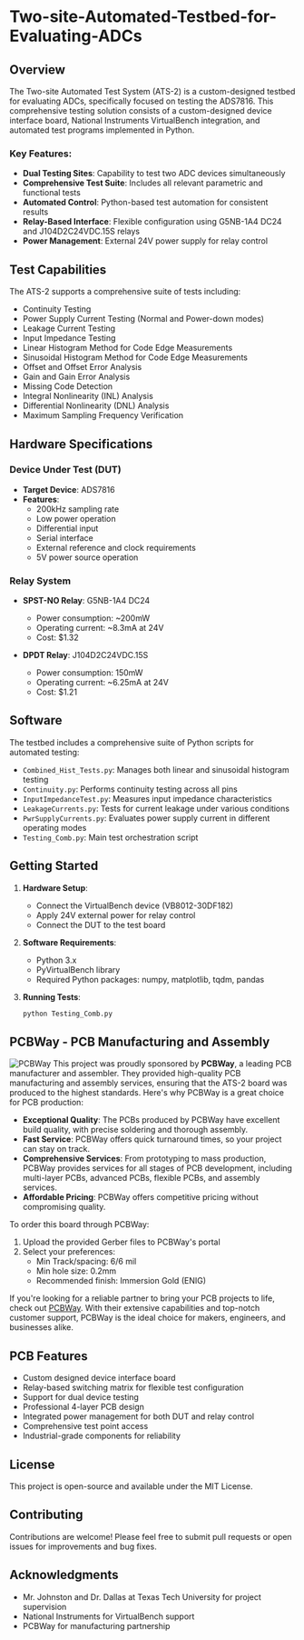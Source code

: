 # Two-site-Automated-Testbed-for-Evaluating-ADCs

## Overview
The Two-site Automated Test System (ATS-2) is a custom-designed testbed for evaluating ADCs, specifically focused on testing the ADS7816. This comprehensive testing solution consists of a custom-designed device interface board, National Instruments VirtualBench integration, and automated test programs implemented in Python.

### Key Features:
- **Dual Testing Sites**: Capability to test two ADC devices simultaneously
- **Comprehensive Test Suite**: Includes all relevant parametric and functional tests
- **Automated Control**: Python-based test automation for consistent results
- **Relay-Based Interface**: Flexible configuration using G5NB-1A4 DC24 and J104D2C24VDC.15S relays
- **Power Management**: External 24V power supply for relay control

## Test Capabilities
The ATS-2 supports a comprehensive suite of tests including:
- Continuity Testing
- Power Supply Current Testing (Normal and Power-down modes)
- Leakage Current Testing
- Input Impedance Testing
- Linear Histogram Method for Code Edge Measurements
- Sinusoidal Histogram Method for Code Edge Measurements
- Offset and Offset Error Analysis
- Gain and Gain Error Analysis
- Missing Code Detection
- Integral Nonlinearity (INL) Analysis
- Differential Nonlinearity (DNL) Analysis
- Maximum Sampling Frequency Verification

## Hardware Specifications
### Device Under Test (DUT)
- **Target Device**: ADS7816
- **Features**: 
  - 200kHz sampling rate
  - Low power operation
  - Differential input
  - Serial interface
  - External reference and clock requirements
  - 5V power source operation

### Relay System
- **SPST-NO Relay**: G5NB-1A4 DC24
  - Power consumption: ~200mW
  - Operating current: ~8.3mA at 24V
  - Cost: $1.32

- **DPDT Relay**: J104D2C24VDC.15S
  - Power consumption: 150mW
  - Operating current: ~6.25mA at 24V
  - Cost: $1.21

## Software
The testbed includes a comprehensive suite of Python scripts for automated testing:
- `Combined_Hist_Tests.py`: Manages both linear and sinusoidal histogram testing
- `Continuity.py`: Performs continuity testing across all pins
- `InputImpedanceTest.py`: Measures input impedance characteristics
- `LeakageCurrents.py`: Tests for current leakage under various conditions
- `PwrSupplyCurrents.py`: Evaluates power supply current in different operating modes
- `Testing_Comb.py`: Main test orchestration script

## Getting Started
1. **Hardware Setup**:
   - Connect the VirtualBench device (VB8012-30DF182)
   - Apply 24V external power for relay control
   - Connect the DUT to the test board

2. **Software Requirements**:
   - Python 3.x
   - PyVirtualBench library
   - Required Python packages: numpy, matplotlib, tqdm, pandas

3. **Running Tests**:
   ```bash
   python Testing_Comb.py

## PCBWay - PCB Manufacturing and Assembly
![PCBWay](./Images/pcbway.png)
This project was proudly sponsored by **PCBWay**, a leading PCB manufacturer and assembler. They provided high-quality PCB manufacturing and assembly services, ensuring that the ATS-2 board was produced to the highest standards. Here's why PCBWay is a great choice for PCB production:

- **Exceptional Quality**: The PCBs produced by PCBWay have excellent build quality, with precise soldering and thorough assembly.
- **Fast Service**: PCBWay offers quick turnaround times, so your project can stay on track.
- **Comprehensive Services**: From prototyping to mass production, PCBWay provides services for all stages of PCB development, including multi-layer PCBs, advanced PCBs, flexible PCBs, and assembly services.
- **Affordable Pricing**: PCBWay offers competitive pricing without compromising quality.

To order this board through PCBWay:
1. Upload the provided Gerber files to PCBWay's portal
2. Select your preferences:
   - Min Track/spacing: 6/6 mil
   - Min hole size: 0.2mm
   - Recommended finish: Immersion Gold (ENIG)

If you're looking for a reliable partner to bring your PCB projects to life, check out [PCBWay](https://pcbway.com). With their extensive capabilities and top-notch customer support, PCBWay is the ideal choice for makers, engineers, and businesses alike.

## PCB Features
- Custom designed device interface board
- Relay-based switching matrix for flexible test configuration
- Support for dual device testing
- Professional 4-layer PCB design
- Integrated power management for both DUT and relay control
- Comprehensive test point access
- Industrial-grade components for reliability

## License
This project is open-source and available under the MIT License.

## Contributing
Contributions are welcome! Please feel free to submit pull requests or open issues for improvements and bug fixes.

## Acknowledgments
- Mr. Johnston and Dr. Dallas at Texas Tech University for project supervision
- National Instruments for VirtualBench support
- PCBWay for manufacturing partnership
